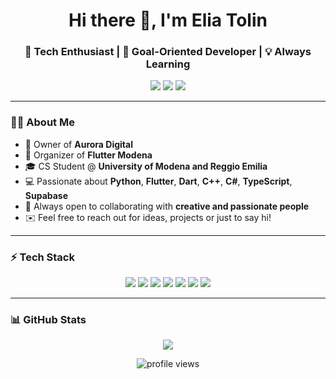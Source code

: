 <h1 align="center">Hi there 👋, I'm Elia Tolin</h1>
<h3 align="center">🚀 Tech Enthusiast | 🎯 Goal-Oriented Developer | 💡 Always Learning</h3>

<p align="center">
  <a href="mailto:elia.tolin@auroradigital.it"><img src="https://img.shields.io/badge/Email-D14836?style=for-the-badge&logo=gmail&logoColor=white"/></a>
  <a href="https://www.linkedin.com/in/eliatolin/"><img src="https://img.shields.io/badge/LinkedIn-0077B5?style=for-the-badge&logo=linkedin&logoColor=white"/></a>
  <a href="https://t.me/eliatolin"><img src="https://img.shields.io/badge/Telegram-2CA5E0?style=for-the-badge&logo=telegram&logoColor=white"/></a>
</p>

---

### 👨‍💻 About Me

- 🔭 Owner of **Aurora Digital**
- 📍 Organizer of **Flutter Modena**
- 🎓 CS Student @ **University of Modena and Reggio Emilia**
- 💻 Passionate about **Python**, **Flutter**, **Dart**, **C++**, **C#**, **TypeScript**, **Supabase**
- 🤝 Always open to collaborating with **creative and passionate people**
- ✉️ Feel free to reach out for ideas, projects or just to say hi!

---

### ⚡ Tech Stack

<p align="center">
  <img src="https://img.shields.io/badge/Python-3776AB?style=for-the-badge&logo=python&logoColor=white"/>
  <img src="https://img.shields.io/badge/Flutter-02569B?style=for-the-badge&logo=flutter&logoColor=white"/>
  <img src="https://img.shields.io/badge/Supabase-3ECF8E?style=for-the-badge&logo=supabase&logoColor=white"/>
  <img src="https://img.shields.io/badge/Dart-0175C2?style=for-the-badge&logo=dart&logoColor=white"/>
  <img src="https://img.shields.io/badge/C++-00599C?style=for-the-badge&logo=c%2B%2B&logoColor=white"/>
  <img src="https://img.shields.io/badge/C%23-239120?style=for-the-badge&logo=c-sharp&logoColor=white"/>
  <img src="https://img.shields.io/badge/TypeScript-3178C6?style=for-the-badge&logo=typescript&logoColor=white"/>
</p>

---

### 📊 GitHub Stats

<p align="center">
  <img src="https://github-readme-stats.vercel.app/api?username=EliaTolin&count_private=true&show_icons=true&theme=radical" />
</p>

<p align="center">
  <img src="https://komarev.com/ghpvc/?username=eliatolin&style=flat-square&color=orange" alt="profile views" />
</p>
